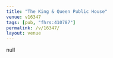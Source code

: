 ```yaml
---
title: "The King & Queen Public House"
venue: v16347
tags: [pub, "fhrs:410787"]
permalink: /v/16347/
layout: venue
---
```

null